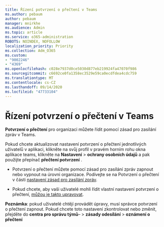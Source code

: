 ```yaml
---
title: Řízení potvrzení o přečtení v Teams
ms.author: pebaum
author: pebaum
manager: mnirkhe
ms.audience: Admin
ms.topic: article
ms.service: o365-administration
ROBOTS: NOINDEX, NOFOLLOW
localization_priority: Priority
ms.collection: Adm_O365
ms.custom:
- "9002246"
- "4369"
ms.openlocfilehash: c028e7937d0ce5030d877eb219924fa47070f986
ms.sourcegitcommit: c6692ce0fa1358ec3529e59ca0ecdfdea4cdc759
ms.translationtype: MT
ms.contentlocale: cs-CZ
ms.lasthandoff: 09/14/2020
ms.locfileid: "47733104"
---
```

# <a name="controlling-read-receipts-in-teams"></a>Řízení potvrzení o přečtení v Teams

**Potvrzení o přečtení** pro organizaci můžete řídit pomocí zásad pro zasílání zpráv v Teams.

Pokud chcete aktualizovat nastavení potvrzení o přečtení jednotlivých uživatelů v aplikaci, klikněte na svůj profil v pravém horním rohu okna aplikace teams, klikněte na **Nastavení**  >  **ochrany osobních údajů** a pak použijte přepínač **přečtení potvrzení** .

- Potvrzení o přečtení můžete pomocí zásad pro zasílání zpráv zapnout nebo vypnout na úrovni organizace. Podívejte se na Potvrzení o přečtení v části [nastavení zásad pro zasílání zpráv](https://docs.microsoft.com/microsoftteams/messaging-policies-in-teams#messaging-policy-settings).

- Pokud chcete, aby vaši uživatelé mohli řídit vlastní nastavení potvrzení o přečtení, [můžou je takto upravovat](https://docs.microsoft.com/microsoftteams/messaging-policies-in-teams#messaging-policy-settings). 

**Poznámka**: pokud uživatelé chtějí provádět úpravy, musí správce potvrzení o přečtení zapnout. Pokud chcete toto nastavení zkontrolovat nebo změnit, přejděte do **centra pro správu týmů**– >  **zásady odesílání**  >  **oznámení o přečtení**
